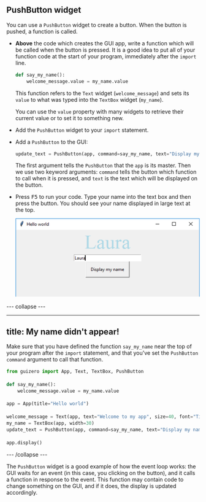 ## PushButton widget

You can use a `PushButton` widget to create a button. When the button is pushed, a function is called.

- **Above** the code which creates the GUI app, write a function which will be called when the button is pressed. It is a good idea to put all of your function code at the start of your program, immediately after the `import` line.

    ```python
    def say_my_name():
        welcome_message.value = my_name.value
    ```

    This function refers to the `Text` widget (`welcome_message`) and sets its `value` to what was typed into the `TextBox` widget (`my_name`).

    You can use the `value` property with many widgets to retrieve their current value or to set it to something new.

- Add the `PushButton` widget to your `import` statement.

- Add a `PushButton` to the GUI:

    ```python
    update_text = PushButton(app, command=say_my_name, text="Display my name")
    ```

    The first argument tells the `PushButton` that the `app` is its master. Then we use two keyword arguments: `command` tells the button which function to call when it is pressed, and `text` is the text which will be displayed on the button.

- Press <kbd>F5</kbd> to run your code. Type your name into the text box and then press the button. You should see your name displayed in large text at the top.

    ![Display my name](images/display-my-name.png)

--- collapse ---

---
title: My name didn't appear!
---
Make sure that you have defined the function `say_my_name` near the top of your program after the `import` statement, and that you've set the `PushButton` `command` argument to call that function.

```python
from guizero import App, Text, TextBox, PushButton

def say_my_name():
    welcome_message.value = my_name.value

app = App(title="Hello world")

welcome_message = Text(app, text="Welcome to my app", size=40, font="Times new roman", color="lightblue")
my_name = TextBox(app, width=30)
update_text = PushButton(app, command=say_my_name, text="Display my name")

app.display()
```

--- /collapse ---

The `PushButton` widget is a good example of how the event loop works: the GUI waits for an event (in this case, you clicking on the button), and it calls a function in response to the event. This function may contain code to change something on the GUI, and if it does, the display is updated accordingly.
